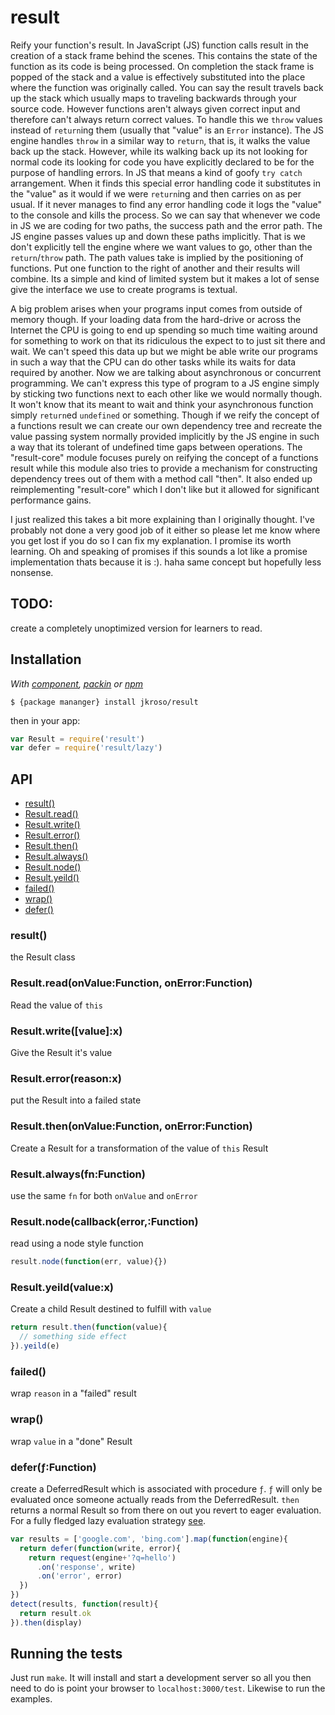 
# result

  Reify your function's result. In JavaScript (JS) function calls result in the creation of a stack frame behind the scenes. This contains the state of the function as its code is being processed. On completion the stack frame is popped of the stack and a value is effectively substituted into the place where the function was originally called. You can say the result travels back up the stack which usually maps to traveling backwards through your source code. However functions aren't always given correct input and therefore can't always return correct values. To handle this we `throw` values instead of `return`ing them (usually that "value" is an `Error` instance). The JS engine handles `throw` in a similar way to `return`, that is, it walks the value back up the stack. However, while its walking back up its not looking for normal code its looking for code you have explicitly declared to be for the purpose of handling errors. In JS that means a kind of goofy `try catch` arrangement. When it finds this special error handling code it substitutes in the "value" as it would if we were `return`ing and then carries on as per usual. If it never manages to find any error handling code it logs the "value" to the console and kills the process. So we can say that whenever we code in JS we are coding for two paths, the success path and the error path. The JS engine passes values up and down these paths implicitly. That is we don't explicitly tell the engine where we want values to go, other than the `return`/`throw` path. The path values take is implied by the positioning of functions. Put one function to the right of another and their results will combine. Its a simple and kind of limited system but it makes a lot of sense give the interface we use to create programs is textual. 

  A big problem arises when your programs input comes from outside of memory though. If your loading data from the hard-drive or across the Internet the CPU is going to end up spending so much time waiting around for something to work on that its ridiculous the expect to to just sit there and wait. We can't speed this data up but we might be able write our programs in such a way that the CPU can do other tasks while its waits for data required by another. Now we are talking about asynchronous or concurrent programming. We can't express this type of program to a JS engine simply by sticking two functions next to each other like we would normally though. It won't know that its meant to wait and think your asynchronous function simply `return`ed `undefined` or something. Though if we reify the concept of a functions result we can create our own dependency tree and recreate the value passing system normally provided implicitly by the JS engine in such a way that its tolerant of undefined time gaps between operations. The "result-core" module focuses purely on reifying the concept of a functions result while this module also tries to provide a mechanism for constructing dependency trees out of them with a method call "then". It also ended up reimplementing "result-core" which I don't like but it allowed for significant performance gains.

  I just realized this takes a bit more explaining than I originally thought. I've probably not done a very good job of it either so please let me know where you get lost if you do so I can fix my explanation. I promise its worth learning. Oh and speaking of promises if this sounds a lot like a promise implementation thats because it is :). haha same concept but hopefully less nonsense.

## TODO:

  create a completely unoptimized version for learners to read.

## Installation

_With [component](//github.com/component/component), [packin](//github.com/jkroso/packin) or [npm](//github.com/isaacs/npm)_  

	$ {package mananger} install jkroso/result

then in your app:

```js
var Result = require('result')
var defer = require('result/lazy')
```

## API

 - [result()](#result)
 - [Result.read()](#resultreadonvaluefunctiononerrorfunction)
 - [Result.write()](#resultwritevaluex)
 - [Result.error()](#resulterrorreasonx)
 - [Result.then()](#resultthenonvaluefunctiononerrorfunction)
 - [Result.always()](#resultalwaysfnfunction)
 - [Result.node()](#resultnodecallbackerrorfunction)
 - [Result.yeild()](#resultyeildvaluex)
 - [failed()](#failed)
 - [wrap()](#wrap)
 - [defer()](#deferfunction)

### result()

  the Result class

### Result.read(onValue:Function, onError:Function)

  Read the value of `this`

### Result.write([value]:x)

  Give the Result it's value

### Result.error(reason:x)

  put the Result into a failed state

### Result.then(onValue:Function, onError:Function)

  Create a Result for a transformation of the value
  of `this` Result


### Result.always(fn:Function)

  use the same `fn` for both `onValue` and `onError`

### Result.node(callback(error,:Function)

  read using a node style function

```js
result.node(function(err, value){})
```

### Result.yeild(value:x)

  Create a child Result destined to fulfill with `value`

```js
return result.then(function(value){
  // something side effect
}).yeild(e)
```

### failed()

  wrap `reason` in a "failed" result

### wrap()

  wrap `value` in a "done" Result

### defer(ƒ:Function)

  create a DeferredResult which is associated with procedure `ƒ`.
  `ƒ` will only be evaluated once someone actually reads from the
  DeferredResult. `then` returns a normal Result so from there on
  out you revert to eager evaluation. For a fully fledged lazy 
  evaluation strategy [see](//github.com/jkroso/lazy-result).

```js
var results = ['google.com', 'bing.com'].map(function(engine){
  return defer(function(write, error){
    return request(engine+'?q=hello')
      .on('response', write)
      .on('error', error)
  })
})
detect(results, function(result){
  return result.ok
}).then(display)
```

## Running the tests

Just run `make`. It will install and start a development server so all you then need to do is point your browser to `localhost:3000/test`. Likewise to run the examples.
